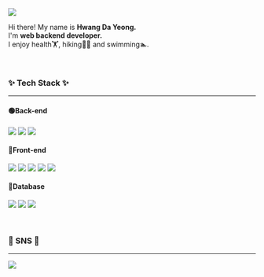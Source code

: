 <!--
**Dayeong-Hwang/Dayeong-Hwang** is a ✨ _special_ ✨ repository because its `README.md` (this file) appears on your GitHub profile.

Here are some ideas to get you started:

- 🔭 I’m currently working on ...
- 🌱 I’m currently learning ...
- 👯 I’m looking to collaborate on ...
- 🤔 I’m looking for help with ...
- 💬 Ask me about ...
- 📫 How to reach me: ...
- 😄 Pronouns: ... 
- ⚡ Fun fact: ...
-->



<a href="mailto:hwangdayeong.web@gmail.com">
<img src="https://img.shields.io/badge/hwangdayeong.web@gmail.com-EA4335?style=flat-square&logo=Gmail&logoColor=white"/></a>




<p>
Hi there! My name is <b>Hwang Da Yeong.</b><br>
I'm <b>web backend developer.</b><br>
I enjoy health🏋️, hiking🧗‍♀️ and swimming🏊.
</p>
<br>

### ✨ Tech Stack ✨
<hr>

<h4>🟢Back-end</h4>
<p>
  <img src="https://img.shields.io/badge/Java-007396?style=flat-square&logo=Java&logoColor=white"/>
  <img src="https://img.shields.io/badge/Spring-6DB33F?style=flat-square&logo=Spring&logoColor=white"/>
  <img src="https://img.shields.io/badge/Android Studio-3DDC84?style=flat-square&logo=Android Studio&logoColor=white"/>
</p>

<h4>🔵Front-end</h4>
<p>
  <img src="https://img.shields.io/badge/HTML5-E34F26?style=flat-square&logo=HTML5&logoColor=white"/>
  <img src="https://img.shields.io/badge/CSS3-F4842D?style=flat-square&logo=CSS3&logoColor=white"/>
  <img src="https://img.shields.io/badge/jQuery-0769AD?style=flat-square&logo=jQuery&logoColor=white"/>
  <img src="https://img.shields.io/badge/JavaScript-F7DF1E?style=flat-square&logo=JavaScript&logoColor=white"/>
  <img src="https://img.shields.io/badge/Bootstrap-7952B3?style=flat-square&logo=Bootstrap&logoColor=white"/>
</p>
<h4>🔴Database</h4>
<p>
<img src="https://img.shields.io/badge/MySQL-4479A1?style=flat-square&logo=MySQL&logoColor=white"/>
<img src="https://img.shields.io/badge/Oracle-F80000?style=flat-square&logo=Oracle&logoColor=white"/>
<img src="https://img.shields.io/badge/MyBatis-000000?style=flat-square&logo=MyBatis&logoColor=white"/>
</p>

<br>




### 📩 SNS 📩
<hr>
<!-- 오픈카톡 링크 연결하기-->
<a href="#"><img src="https://img.shields.io/badge/KakaoTalk-FFCD00?style=flat-square&logo=KakaoTalk&logoColor=black&link=#"/></a> 

